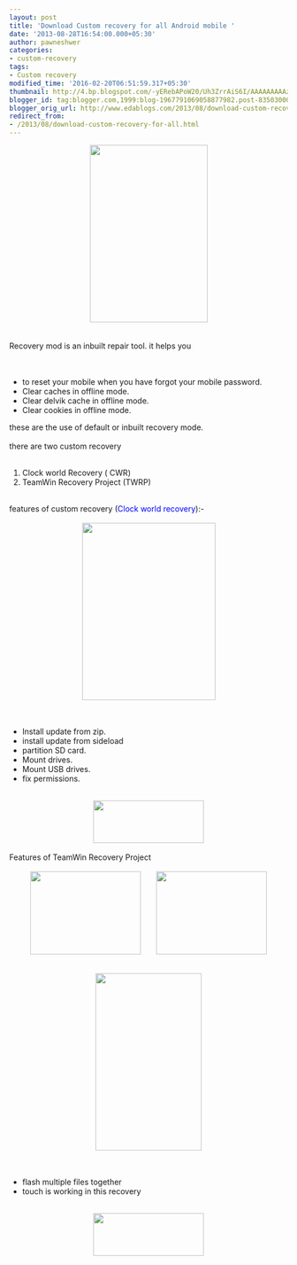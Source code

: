 ```yaml
---
layout: post
title: 'Download Custom recovery for all Android mobile '
date: '2013-08-28T16:54:00.000+05:30'
author: pawneshwer
categories:
- custom-recovery
tags:
- Custom recovery
modified_time: '2016-02-20T06:51:59.317+05:30'
thumbnail: http://4.bp.blogspot.com/-yERebAPoW20/Uh3ZrrAiS6I/AAAAAAAAAzc/9RKkfBT8WwY/s72-c/RecoveryLogo.png
blogger_id: tag:blogger.com,1999:blog-1967791069058877982.post-8350300002726367148
blogger_orig_url: http://www.edablogs.com/2013/08/download-custom-recovery-for-all.html
redirect_from:
- /2013/08/download-custom-recovery-for-all.html
---
```


<div dir="ltr" style="text-align: left;" trbidi="on"><div class="separator" style="clear: both; text-align: center;"><a href="http://4.bp.blogspot.com/-yERebAPoW20/Uh3ZrrAiS6I/AAAAAAAAAzc/9RKkfBT8WwY/s1600/RecoveryLogo.png" imageanchor="1" style="margin-left: 1em; margin-right: 1em;"><img border="0" height="320" src="http://4.bp.blogspot.com/-yERebAPoW20/Uh3ZrrAiS6I/AAAAAAAAAzc/9RKkfBT8WwY/s320/RecoveryLogo.png" width="213" /></a></div><div class="separator" style="clear: both; text-align: center;"><br /></div><div class="separator" style="clear: both; text-align: left;"><br /></div>Recovery mod is an inbuilt repair tool. it helps you<br /><br /><br /><ul style="text-align: left;"><li>to reset your mobile when you have forgot your mobile password.</li><li>Clear caches in offline mode.</li><li>Clear delvik cache in offline mode.</li><li>Clear cookies in offline mode.</li></ul><div>these are the use of default or inbuilt recovery mode.&nbsp;</div><div><br /></div><div>there are two custom recovery</div><div><br /></div><div><ol style="text-align: left;"><li>Clock world Recovery ( CWR)</li><li>TeamWin Recovery Project (TWRP)</li></ol></div><div><br /></div><div>features of custom recovery (<span style="color: blue;">Clock world recovery</span>):-</div><div><br /></div><div class="separator" style="clear: both; text-align: center;"><a href="http://1.bp.blogspot.com/-KBx1YeoOFJg/Uh3czPzLpoI/AAAAAAAAAzo/jZekptKkWMM/s1600/CWM11.jpg" imageanchor="1" style="margin-left: 1em; margin-right: 1em;"><img border="0" height="320" src="http://1.bp.blogspot.com/-KBx1YeoOFJg/Uh3czPzLpoI/AAAAAAAAAzo/jZekptKkWMM/s320/CWM11.jpg" width="241" /></a></div><div><br /></div><div><br /></div><div><ul style="text-align: left;"><li>Install update from zip.</li><li>install update from sideload</li><li>partition SD card.</li><li>Mount drives.</li><li>Mount USB drives.</li><li>fix permissions.</li></ul><div><br /></div><div><div class="separator" style="clear: both; text-align: center;"><a href="http://forum.xda-developers.com/showthread.php?t=1465599" imageanchor="1" style="margin-left: 1em; margin-right: 1em;" target="_blank"><img border="0" height="77" src="http://3.bp.blogspot.com/-aTA1RwFpPi4/UhENCo4o5II/AAAAAAAAAeE/TbU845fokRs/s200/big-download-button.png" width="200" /></a></div><div class="separator" style="clear: both; text-align: center;"><br /></div><div>Features of TeamWin Recovery Project&nbsp;</div><div><br /></div><div class="separator" style="clear: both; text-align: center;"><a href="http://3.bp.blogspot.com/-3TPD0npFHVQ/Uh3dMZASbpI/AAAAAAAAAzw/HQ_vr_v0K40/s1600/eIDZ.png" imageanchor="1" style="margin-left: 1em; margin-right: 1em;"><img border="0" height="150" src="http://3.bp.blogspot.com/-3TPD0npFHVQ/Uh3dMZASbpI/AAAAAAAAAzw/HQ_vr_v0K40/s200/eIDZ.png" width="200" /></a><a href="http://2.bp.blogspot.com/-dsIbpoX8V9s/Uh3dNfOvvgI/AAAAAAAAAz8/vvEdvw07D9Q/s1600/fYob.png" imageanchor="1" style="margin-left: 1em; margin-right: 1em;"><img border="0" height="150" src="http://2.bp.blogspot.com/-dsIbpoX8V9s/Uh3dNfOvvgI/AAAAAAAAAz8/vvEdvw07D9Q/s200/fYob.png" width="200" /></a></div><br /><br /><div class="separator" style="clear: both; text-align: center;"><a href="http://3.bp.blogspot.com/--7KE0d-mfxU/Uh3dNCZtfHI/AAAAAAAAAz4/Tygds7Vc2Z8/s1600/WujW.png" imageanchor="1" style="margin-left: 1em; margin-right: 1em;"><img border="0" height="320" src="http://3.bp.blogspot.com/--7KE0d-mfxU/Uh3dNCZtfHI/AAAAAAAAAz4/Tygds7Vc2Z8/s320/WujW.png" width="192" /></a></div><div><br /></div><div><br /></div><div><ul style="text-align: left;"><li>flash multiple files together</li><li>touch is working in this recovery</li></ul></div><div><br /></div></div><div><div class="separator" style="clear: both; text-align: center;"><a href="https://adf.ly/Yx2ei" imageanchor="1" style="margin-left: 1em; margin-right: 1em;" target="_blank"><img border="0" height="77" src="http://3.bp.blogspot.com/-aTA1RwFpPi4/UhENCo4o5II/AAAAAAAAAeE/TbU845fokRs/s200/big-download-button.png" width="200" /></a></div></div></div></div>